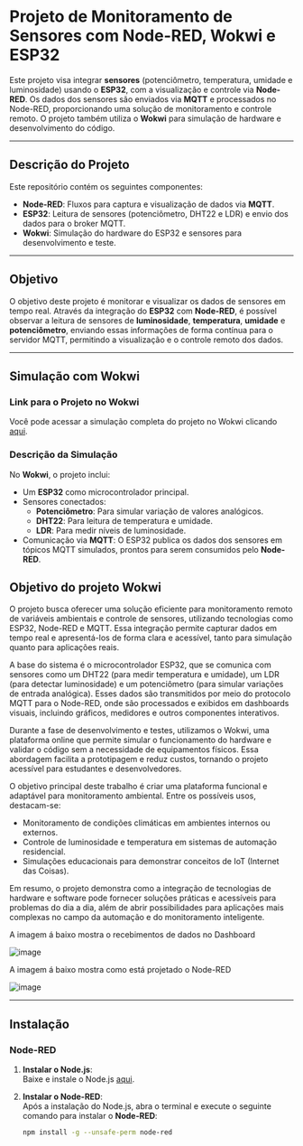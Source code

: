 # **Projeto de Monitoramento de Sensores com Node-RED, Wokwi e ESP32**

Este projeto visa integrar **sensores** (potenciômetro, temperatura, umidade e luminosidade) usando o **ESP32**, com a visualização e controle via **Node-RED**. Os dados dos sensores são enviados via **MQTT** e processados no Node-RED, proporcionando uma solução de monitoramento e controle remoto. O projeto também utiliza o **Wokwi** para simulação de hardware e desenvolvimento do código.

---

## **Descrição do Projeto**

Este repositório contém os seguintes componentes:

- **Node-RED**: Fluxos para captura e visualização de dados via **MQTT**.
- **ESP32**: Leitura de sensores (potenciômetro, DHT22 e LDR) e envio dos dados para o broker MQTT.
- **Wokwi**: Simulação do hardware do ESP32 e sensores para desenvolvimento e teste.

---

## **Objetivo**

O objetivo deste projeto é monitorar e visualizar os dados de sensores em tempo real. Através da integração do **ESP32** com **Node-RED**, é possível observar a leitura de sensores de **luminosidade**, **temperatura**, **umidade** e **potenciômetro**, enviando essas informações de forma contínua para o servidor MQTT, permitindo a visualização e o controle remoto dos dados.

---

## **Simulação com Wokwi**

### **Link para o Projeto no Wokwi**
Você pode acessar a simulação completa do projeto no Wokwi clicando [aqui](https://wokwi.com/projects/415201901151326209).

### **Descrição da Simulação**
No **Wokwi**, o projeto inclui:
- Um **ESP32** como microcontrolador principal.
- Sensores conectados:
  - **Potenciômetro**: Para simular variação de valores analógicos.
  - **DHT22**: Para leitura de temperatura e umidade.
  - **LDR**: Para medir níveis de luminosidade.
- Comunicação via **MQTT**: O ESP32 publica os dados dos sensores em tópicos MQTT simulados, prontos para serem consumidos pelo **Node-RED**.

## **Objetivo do projeto Wokwi**

O projeto busca oferecer uma solução eficiente para monitoramento remoto de variáveis ambientais e controle de sensores, utilizando tecnologias como ESP32, Node-RED e MQTT. Essa integração permite capturar dados em tempo real e apresentá-los de forma clara e acessível, tanto para simulação quanto para aplicações reais.

A base do sistema é o microcontrolador ESP32, que se comunica com sensores como um DHT22 (para medir temperatura e umidade), um LDR (para detectar luminosidade) e um potenciômetro (para simular variações de entrada analógica). Esses dados são transmitidos por meio do protocolo MQTT para o Node-RED, onde são processados e exibidos em dashboards visuais, incluindo gráficos, medidores e outros componentes interativos.

Durante a fase de desenvolvimento e testes, utilizamos o Wokwi, uma plataforma online que permite simular o funcionamento do hardware e validar o código sem a necessidade de equipamentos físicos. Essa abordagem facilita a prototipagem e reduz custos, tornando o projeto acessível para estudantes e desenvolvedores.

O objetivo principal deste trabalho é criar uma plataforma funcional e adaptável para monitoramento ambiental. Entre os possíveis usos, destacam-se:

- Monitoramento de condições climáticas em ambientes internos ou externos.
- Controle de luminosidade e temperatura em sistemas de automação residencial.
- Simulações educacionais para demonstrar conceitos de IoT (Internet das Coisas).
  
Em resumo, o projeto demonstra como a integração de tecnologias de hardware e software pode fornecer soluções práticas e acessíveis para problemas do dia a dia, além de abrir possibilidades para aplicações mais complexas no campo da automação e do monitoramento inteligente.

A imagem á baixo mostra o recebimentos de dados no Dashboard

![image](https://github.com/user-attachments/assets/0ad07e13-0e9b-49e6-afb3-29d556984294)

A imagem á baixo mostra como está projetado o Node-RED

![image](https://github.com/user-attachments/assets/f83bd7a9-f7d3-49ed-a904-b802acb5832c)


---


## **Instalação**

### **Node-RED**

1. **Instalar o Node.js**:  
   Baixe e instale o Node.js [aqui](https://nodejs.org/).

2. **Instalar o Node-RED**:  
   Após a instalação do Node.js, abra o terminal e execute o seguinte comando para instalar o **Node-RED**:  
   ```bash
   npm install -g --unsafe-perm node-red
